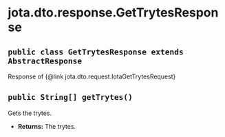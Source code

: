 # jota.dto.response.GetTrytesResponse

## `public class GetTrytesResponse extends AbstractResponse`

Response of {@link jota.dto.request.IotaGetTrytesRequest}

## `public String[] getTrytes()`

Gets the trytes.

 * **Returns:** The trytes.
